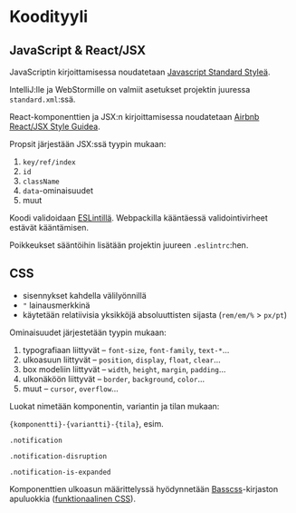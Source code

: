 # Koodityyli

## JavaScript & React/JSX

JavaScriptin kirjoittamisessa noudatetaan [Javascript Standard Styleä](https://standardjs.com/).

IntelliJ:lle ja WebStormille on valmiit asetukset projektin juuressa `standard.xml`:ssä. 

React-komponenttien ja JSX:n kirjoittamisessa noudatetaan 
[Airbnb React/JSX Style Guidea](https://github.com/airbnb/javascript/tree/master/react).
 
Propsit järjestään JSX:ssä tyypin mukaan:
1. `key/ref/index`
2. `id`
3. `className`
4. `data`-ominaisuudet
5. muut
 
Koodi validoidaan [ESLintillä](http://eslint.org/). Webpackilla kääntäessä validointivirheet
estävät kääntämisen.

Poikkeukset sääntöihin lisätään projektin juureen `.eslintrc`:hen.

## CSS

- sisennykset kahdella välilyönnillä
- `"` lainausmerkkinä
- käytetään relatiivisia yksikköjä absoluuttisten sijasta (`rem/em/%` > `px/pt`)

Ominaisuudet järjestetään tyypin mukaan:
1. typografiaan liittyvät – `font-size`, `font-family`, `text-*`...
2. ulkoasuun liittyvät – `position`, `display`, `float`, `clear`... 
3. box modeliin liittyvät – `width`, `height`, `margin`, `padding`...
4. ulkonäköön liittyvät – `border`, `background`, `color`...
5. muut – `cursor`, `overflow`...

Luokat nimetään komponentin, variantin ja tilan mukaan:

`{komponentti}-{variantti}-{tila}`, esim. 

`.notification`

`.notification-disruption`

`.notification-is-expanded`

Komponenttien ulkoasun määrittelyssä hyödynnetään 
[Basscss](http://basscss.com/)-kirjaston apuluokkia
([funktionaalinen CSS](https://marcelosomers.com/writing/rationalizing-functional-css/)).
